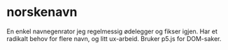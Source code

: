 # norskenavn

En enkel navnegenrator jeg regelmessig ødelegger og fikser igjen. Har et radikalt behov for flere navn, og litt ux-arbeid.
Bruker p5.js for DOM-saker.

